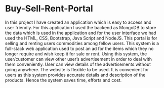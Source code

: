 # Buy-Sell-Rent-Portal
In this project I have created an application which is easy to access and user friendly. For this application I used the backend as MongoDB to store the data which is used in the application and for the user interface we had used the HTML, CSS, Bootstrap, Java Script and NodeJS. This portal is for selling and renting users commodities among fellow users.  This system is a full-stack web application used to post an ad for the items which they no longer require and wish keep it for sale or rent. Using this system, the user/customer can view other user’s advertisement in order to deal with them conveniently. User can view details of the advertisements without going anywhere. The website is flexible to be used. It is convenient for users as this system provides accurate details and description of the products. Hence the system saves time, efforts and cost.
